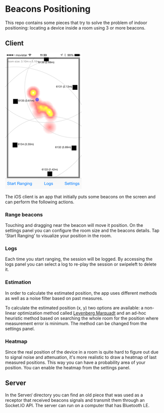 # Beacons Positioning

This repo contains some pieces that try to solve the problem of indoor positioning: locating a device inside a room using 3 or more beacons.

## Client

![](room.png)

The iOS client is an app that initially puts some beacons on the screen and can perform the following actions.

### Range beacons

Touching and dragging near the beacon will move it position. On the settings panel you can configure the room size and the beacons details. Tap 'Start Ranging' to visualize your position in the room.

### Logs

Each time you start ranging, the session will be logged. By accessing the logs panel you can select a log to re-play the session or swipeleft to delete it.

### Estimation

In order to calculate the estimated position, the app uses different methods as well as a noise filter based on past measures.

To calculate the estimated position (x, y) two options are available: a non-linear optimization method called [Levenberg Marquadt](http://eigen.tuxfamily.org/dox/unsupported/classEigen_1_1LevenbergMarquardt.html) and an ad-hoc heuristic method based on searching the whole room for the position where measurement error is minimum. The method can be changed from the settings panel.

### Heatmap

Since the real position of the device in a room is quite hard to figure out due to signal noise and attenuation, it's more realistic to draw a heatmap of last measured positions. This way you can have a probability area of your position. You can enable the heatmap from the settings panel.

## Server

In the Server/ directory you can find an old piece that was used as a receptor that received beacons signals and transmit them through an Socket.IO API. The server can run on a computer that has Bluetooth LE.
